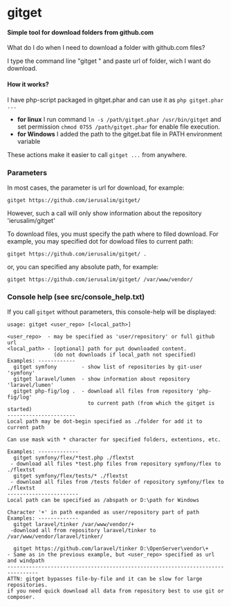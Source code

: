 # gitget
#### Simple tool for download folders from github.com
What do I do when I need to download a folder with github.com files?

I type the command line "gitget " and paste url of folder, wich I want do download.
#### How it works?
I have php-script packaged in gitget.phar and can use it as `php gitget.phar ...`
* **for linux**  I run command `ln -s /path/gitget.phar /usr/bin/gitget`
and set permission  `chmod 0755 /path/gitget.phar` for enable file execution.
* **for Windows** I added the path to the gitget.bat file in PATH environment variable

These actions make it easier to call `gitget ...` from anywhere.
### Parameters
In most cases, the parameter is url for download, for example:

`gitget https://github.com/ierusalim/gitget/`

However, such a call will only show information about the repository 'ierusalim/gitget'

To download files, you must specify the path where to filed download. For example, you may specified dot for dowload files to current path:

`gitget https://github.com/ierusalim/gitget/ .`

or, you can specified any absolute path, for example:

`gitget https://github.com/ierusalim/gitget/ /var/www/vendor/`

### Console help (see src/console_help.txt)
If you call `gitget` without parameters, this console-help will be displayed:
```
usage: gitget <user_repo> [<local_path>]

<user_repo>  - may be specified as 'user/repository' or full github url
<local_path> - [optional] path for put downloaded content.
               (do not downloads if local_path not specified)
Examples: ------------
  gitget symfony        - show list of repositories by git-user 'symfony'
  gitget laravel/lumen  - show information about repository 'laravel/lumen'
  gitget php-fig/log .  - download all files from repository 'php-fig/log'
                          to current path (from which the gitget is started)
----------------------
Local path may be dot-begin specified as ./folder for add it to current path

Can use mask with * character for specified folders, extentions, etc.

Examples: -------------
  gitget symfony/flex/*test.php ./flextst
 - download all files *test.php files from repository symfony/flex to ./flextst
  gitget symfony/flex/tests/* ./flextst
 - download all files from /tests folder of repository symfony/flex to ./flextst
-----------------------
Local path can be specified as /abspath or D:\path for Windows

Character '+' in path expanded as user/repository part of path
Examples: -------------
  gitget laravel/tinker /var/www/vendor/+
 -download all from repository laravel/tinker to /var/www/vendor/laravel/tinker/

  gitget https://github.com/laravel/tinker D:\OpenServer\vendor\+
- Same as in the previous example, but <user_repo> specified as url and windpath
--------------------------------------------------------------------------------
ATTN: gitget bypasses file-by-file and it can be slow for large repositories.
if you need quick download all data from repository best to use git or composer.
```
